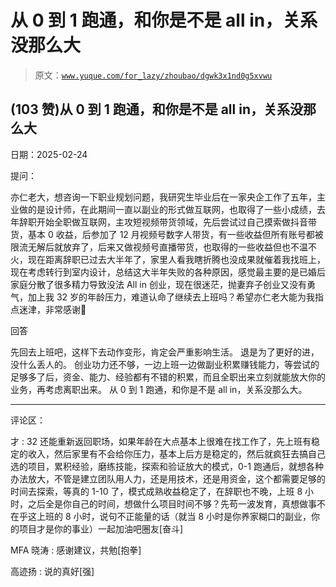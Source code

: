 # 从 0 到 1 跑通，和你是不是 all in，关系没那么大

> 原文：[`www.yuque.com/for_lazy/zhoubao/dgwk3x1nd0g5xvwu`](https://www.yuque.com/for_lazy/zhoubao/dgwk3x1nd0g5xvwu)

## (103 赞)从 0 到 1 跑通，和你是不是 all in，关系没那么大

日期：2025-02-24

提问：

亦仁老大，想咨询一下职业规划问题，我研究生毕业后在一家央企工作了五年，主业做的是设计师，在此期间一直以副业的形式做互联网，也取得了一些小成绩，去年辞职开始全职做互联网，主攻短视频带货领域，先后尝试过自己摸索做抖音带货，基本 0 收益，后参加了 12 月视频号数字人带货，有一些收益但所有账号都被限流无解后就放弃了，后来又做视频号直播带货，也取得的一些收益但也不温不火，现在距离辞职已过去大半年了，家里人看我瞎折腾也没成果就催着我找班上，现在考虑转行到室内设计，总结这大半年失败的各种原因，感觉最主要的是已婚后家庭分散了很多精力导致没法 All
in 创业，现在很迷茫，抛妻弃子创业又没有勇气，加上我 32 岁的年龄压力，难道认命了继续去上班吗？希望亦仁老大能为我指点迷津，非常感谢🙏

回答

先回去上班吧，这样下去动作变形，肯定会严重影响生活。 退是为了更好的进，没什么丢人的。
创业功力还不够，一边上班一边做副业积累赚钱能力，等尝试的足够多了后，资金、能力、经验都有不错的积累，而且全职出来立刻就能放大你的业务，再考虑离职出来。
从 0 到 1 跑通，和你是不是 all in，关系没那么大。

* * *

评论区：

才 : 32 还能重新返回职场，如果年龄在大点基本上很难在找工作了，先上班有稳定的收入，然后家里有不会给你压力，基本上后方是稳定的，然后就疯狂去搞自己选的项目，累积经验，磨练技能，探索和验证放大的模式，0-1 跑通后，就想各种办法放大，不管是建立团队用人力，还是用技术，还是用资金，这个都需要足够的时间去探索，等真的 1-10 了，模式成熟收益稳定了，在辞职也不晚，上班 8 小时，之后全是你自己的时间，想做什么项目时间不够？先苟一波发育，真想做事不在乎这上班的 8 小时，说句不正能量的话（就当 8 小时是你养家糊口的副业，你的项目才是你的事业）一起加油吧圈友[奋斗]

MFA 晓涛 : 感谢建议，共勉[抱拳]

高迹扬 : 说的真好[强]